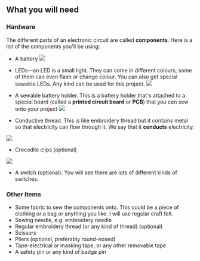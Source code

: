 ## What you will need

### Hardware

The different parts of an electronic circuit are called **components**. Here is a list of the components you'll be using:
 + A battery ![](/assets/batteries_100_202_650.png) 
 
 + LEDs—an LED is a small light. They can come in different colours, some of them can even flash or change colour. You can also get special sewable LEDs. Any kind can be used for this project. ![](/assets/LEDs_mix_150_272_650.png)
 
 + A sewable battery holder. This is a battery holder that's attached to a special board (called a **printed circuit board** or **PCB**) that you can sew onto your project ![](/assets/battery_holders_150_196_650.png)
 
 + Conductive thread. This is like embroidery thread but it contains metal so that electricity can flow through it. We say that it **conducts** electricity. 
 
 ![](/assets/thread_150_268_650.png)
 
 + Crocodile clips (optional) 
 
 ![](/assets/crocs_300_328_650.png)
 
 + A switch (optional). You will see there are lots of different kinds of switches.
 
### Other items
 
 + Some fabric to sew the components onto. This could be a piece of clothing or a bag or anything you like. I will use regular craft felt.
 + Sewing needle, e.g. embroidery needle
 + Regular embroidery thread (or any kind of thread) (optional)
 + Scissors
 + Pliers (optional, preferably round-nosed)
 + Tape-electrical or masking tape, or any other removable tape
 + A safety pin or any kind of badge pin
 

